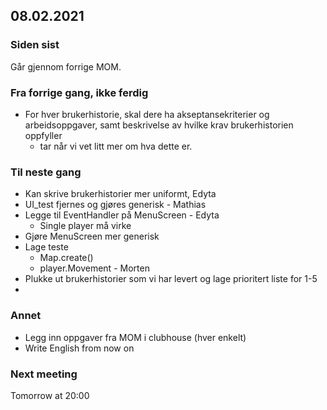 ## 08.02.2021

### Siden sist
Går gjennom forrige MOM.

### Fra forrige gang, ikke ferdig
- For hver brukerhistorie, skal dere ha akseptansekriterier og arbeidsoppgaver, samt beskrivelse av hvilke krav brukerhistorien oppfyller
    - tar når vi vet litt mer om hva dette er.
    
### Til neste gang
- Kan skrive brukerhistorier mer uniformt, Edyta
- UI_test fjernes og gjøres generisk - Mathias
- Legge til EventHandler på MenuScreen - Edyta
    - Single player må virke
- Gjøre MenuScreen mer generisk
- Lage teste
    - Map.create()
    - player.Movement - Morten
- Plukke ut brukerhistorier som vi har levert og lage prioritert liste for 1-5
- 

### Annet
- Legg inn oppgaver fra MOM i clubhouse (hver enkelt)
- Write English from now on

### Next meeting
Tomorrow at 20:00